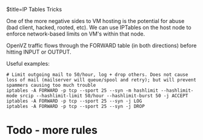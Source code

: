 $title=IP Tables Tricks

One of the more negative sides to VM hosting is the potential for abuse (bad client, hacked, rooted, etc). We can use IPTables on the host node to enforce network-based limits on VM's within that node.

OpenVZ traffic flows through the FORWARD table (in both directions) before hitting INPUT or OUTPUT.

Useful examples:

	# Limit outgoing mail to 50/hour, log + drop others. Does not cause loss of mail (mailserver will queue/spool and retry); but will prevent spammers causing too much trouble
	iptables -A FORWARD -p tcp --sport 25 --syn -m hashlimit --hashlimit-mode srcip --hashlimit-limit 50/hour --hashlimit-burst 50 -j ACCEPT
	iptables -A FORWARD -p tcp --sport 25 --syn -j LOG
	iptables -A FORWARD -p tcp --sport 25 --syn -j DROP
	
# Todo - more rules